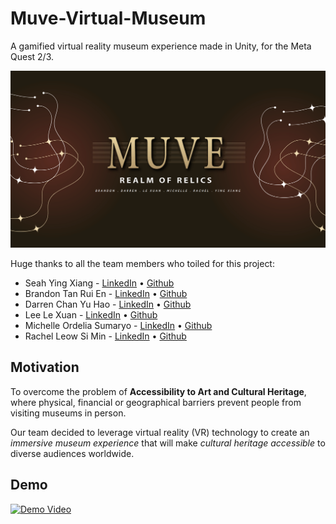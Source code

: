 # Muve-Virtual-Museum

A gamified virtual reality museum experience made in Unity, for the Meta Quest 2/3.

![Muve-Title-Card](./Media/Muve.png?raw=true "Title")

Huge thanks to all the team members who toiled for this project:

- Seah Ying Xiang - [LinkedIn](https://www.linkedin.com/in/seahyx/) • [Github](https://github.com/seahyx)
- Brandon Tan Rui En - [LinkedIn](https://www.linkedin.com/in/brandon-tan-rui-en/) • [Github](https://github.com/icyde)
- Darren Chan Yu Hao - [LinkedIn](https://www.linkedin.com/in/darren-chan-1964a1148/) • [Github](https://github.com/DarrenChanYuHao)
- Lee Le Xuan - [LinkedIn](https://www.linkedin.com/in/le-xuan-lee-a44a43256/) • [Github](https://github.com/Leelexuan)
- Michelle Ordelia Sumaryo - [LinkedIn](https://www.linkedin.com/in/michelleordeliasumaryo/) • [Github](https://github.com/michelleordelia)
- Rachel Leow Si Min - [LinkedIn](https://www.linkedin.com/in/rachel-leow-si-min/) • [Github](https://github.com/leowsimin)

## Motivation

To overcome the problem of **Accessibility to Art and Cultural Heritage**, where physical, financial or geographical barriers prevent people from visiting museums in person.

Our team decided to leverage virtual reality (VR) technology to create an _immersive museum experience_ that will make _cultural heritage accessible_ to diverse audiences worldwide.

## Demo

[![Demo Video](https://img.youtube.com/vi/-YmAyjGXNyQ/maxresdefault.jpg)](https://www.youtube.com/watch?v=-YmAyjGXNyQ)
